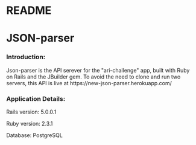 # README
<h1> JSON-parser</h1>
<h3>Introduction:</h3>
<p>Json-parser is the API serever for the "ari-challenge" app, built with Ruby 
on Rails and the JBuilder gem. To avoid the need to clone and run two servers, this 
API is live at https://new-json-parser.herokuapp.com/</p>

<h3> Application Details: </h3>
<p> Rails version: 5.0.0.1 </p>
<p> Ruby version: 2.3.1 </p>
<p> Database: PostgreSQL </p>

